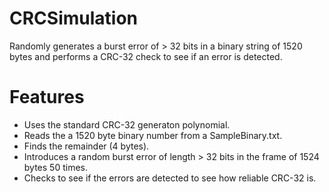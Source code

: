 # CRCSimulation
Randomly generates a burst error of > 32 bits in a binary string of 1520 bytes and performs a CRC-32 check
to see if an error is detected.

# Features
- Uses the standard CRC-32 generaton polynomial. 
- Reads the a 1520 byte binary number from a SampleBinary.txt. 
- Finds the remainder (4 bytes). 
- Introduces a random burst error of length > 32 bits in the frame of 1524 bytes 50 times.
- Checks to see if the errors are detected to see how reliable CRC-32 is.
